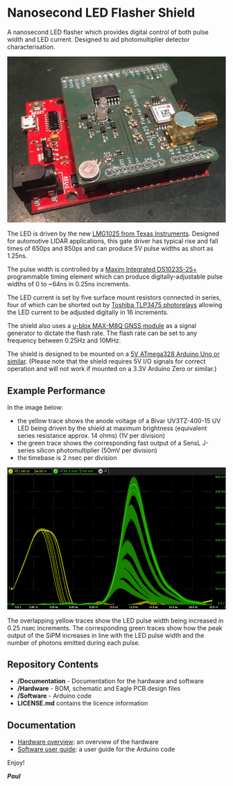 # Nanosecond LED Flasher Shield
 
A nanosecond LED flasher which provides digital control of both pulse width and LED current. Designed to aid
photomultiplier detector characterisation.
 
![Flasher](https://github.com/PaulZC/Nanosecond_LED_Flasher_Shield/blob/master/img/Flasher.JPG)

The LED is driven by the new [LMG1025 from Texas Instruments](http://www.ti.com/product/LMG1025-Q1).
Designed for automotive LIDAR applications, this gate driver has typical rise and fall times of 650ps
and 850ps and can produce 5V pulse widths as short as 1.25ns.

The pulse width is controlled by a [Maxim Integrated DS1023S-25+](https://www.maximintegrated.com/en/products/analog/clock-generation-distribution/DS1023.html)
programmable timing element which can produce digitally-adjustable pulse widths of 0 to ~64ns in 0.25ns increments.

The LED current is set by five surface mount resistors connected in series, four of which can be shorted
out by [Toshiba TLP3475 photorelays](https://toshiba.semicon-storage.com/ap-en/semiconductor/product/optoelectronics/photorelay-mosfet-output/detail.TLP3475.html)
allowing the LED current to be adjusted digitally in 16 increments.

The shield also uses a [u-blox MAX-M8Q GNSS module](https://www.u-blox.com/en/product/max-m8-series) as a
signal generator to dictate the flash rate. The flash rate can be set to any frequency between 0.25Hz
and 10MHz.

The shield is designed to be mounted on a [5V ATmega328 Arduino Uno or similar](https://www.sparkfun.com/products/13975).
(Please note that the shield requires 5V I/O signals for correct operation and will not work if mounted
on a 3.3V Arduino Zero or similar.)

## Example Performance

In the image below:
- the yellow trace shows the anode voltage of a Bivar UV3TZ-400-15 UV LED being driven by the shield at maximum brightness (equivalent series resistance approx. 14 ohms) (1V per division)
- the green trace shows the corresponding fast output of a SensL J-series silicon photomultiplier (50mV per division)
- the timebase is 2 nsec per division

![max_brightness](https://github.com/PaulZC/Nanosecond_LED_Flasher_Shield/blob/master/img/max_brightness.png)

The overlapping yellow traces show the LED pulse width being increased in 0.25 nsec increments. The corresponding green traces show how the peak output of
the SiPM increases in line with the LED pulse width and the number of photons emitted during each pulse.

## Repository Contents

- **/Documentation** - Documentation for the hardware and software
- **/Hardware** - BOM, schematic and Eagle PCB design files
- **/Software** - Arduino code
- **LICENSE.md** contains the licence information

## Documentation

- [Hardware overview](https://github.com/PaulZC/Nanosecond_LED_Flasher_Shield/blob/master/Documentation/Hardware/README.md): an overview of the hardware
- [Software user guide](https://github.com/PaulZC/Nanosecond_LED_Flasher_Shield/blob/master/Documentation/Software/README.md): a user guide for the Arduino code

Enjoy!

**_Paul_**


